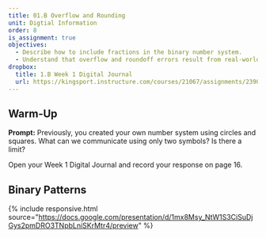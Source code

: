 ```yaml
---
title: 01.B Overflow and Rounding
unit: Digtial Information
order: 8
is_assignment: true
objectives:
  - Describe how to include fractions in the binary number system.
  - Understand that overflow and roundoff errors result from real-world limitations in representing place value.
dropbox:
  title: 1.B Week 1 Digital Journal
  url: https://kingsport.instructure.com/courses/21067/assignments/239021
---
```


## Warm-Up

**Prompt:** Previously, you created your own number system using circles and squares. What can we communicate using only two symbols? Is there a limit?

Open your Week 1 Digital Journal and record your response on page 16.

## Binary Patterns

{% include responsive.html source="https://docs.google.com/presentation/d/1mx8Msy_NtW1S3CiSuDjGys2pmDRO3TNpbLniSKrMtr4/preview" %}
